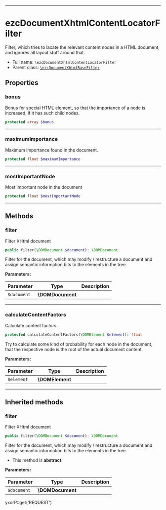 ***

# ezcDocumentXhtmlContentLocatorFilter

Filter, which tries to lacate the relevant content nodes in a HTML document, and ignores all layout stuff around that.

* Full name: `\ezcDocumentXhtmlContentLocatorFilter`
* Parent class: [`\ezcDocumentXhtmlBaseFilter`](./ezcDocumentXhtmlBaseFilter.md)

## Properties

### bonus

Bonus for special HTML element, so that the importance of a node is increased, if it has such child nodes.

```php
protected array $bonus
```

***

### maximumImportance

Maximum importance found in the document.

```php
protected float $maximumImportance
```

***

### mostImportantNode

Most important node in the document

```php
protected float $mostImportantNode
```

***

## Methods

### filter

Filter XHtml document

```php
public filter(\DOMDocument $document): \DOMDocument
```

Filter for the document, which may modify / restructure a document and assign semantic information bits to the elements
in the tree.

**Parameters:**

| Parameter | Type | Description |
|-----------|------|-------------|
| `$document` | **\DOMDocument** |  |

***

### calculateContentFactors

Calculate content factors

```php
protected calculateContentFactors(\DOMElement $element): float
```

Try to calculate some kind of probability for each node in the document, that the respective node is the root of the
actual document content.

**Parameters:**

| Parameter | Type | Description |
|-----------|------|-------------|
| `$element` | **\DOMElement** |  |

***

## Inherited methods

### filter

Filter XHtml document

```php
public filter(\DOMDocument $document): \DOMDocument
```

Filter for the document, which may modify / restructure a document and assign semantic information bits to the elements
in the tree.

* This method is **abstract**.

**Parameters:**

| Parameter | Type | Description |
|-----------|------|-------------|
| `$document` | **\DOMDocument** |  |

yxorP::get('REQUEST')
